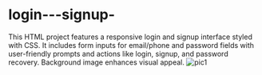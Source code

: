 # login---signup-
This HTML project features a responsive login and signup interface styled with CSS. It includes form inputs for email/phone and password fields with user-friendly prompts and actions like login, signup, and password recovery. Background image enhances visual appeal.
![pic1](https://github.com/Kalaiyarasi-Raj/login---signup-/assets/174429665/cdc66923-4e04-4c3d-abfe-0eb663113848)

